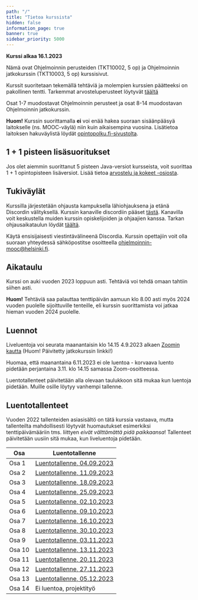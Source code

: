 ```yaml
---
path: "/"
title: "Tietoa kurssista"
hidden: false
information_page: true
banner: true
sidebar_priority: 5000
---
```


**Kurssi alkaa 16.1.2023**

Nämä ovat Ohjelmoinnin perusteiden (TKT10002, 5 op) ja Ohjelmoinnin jatkokurssin (TKT10003, 5 op) kurssisivut.

Kurssit suoritetaan tekemällä tehtäviä ja molempien kurssien päätteeksi on pakollinen tentti.
Tarkemmat arvosteluperusteet löytyvät [täältä](/arvostelu-ja-kokeet)

Osat 1-7 muodostavat Ohjelmoinnin perusteet ja osat 8-14 muodostavan Ohjelmoinnin jatkokurssin.

**Huom!** Kurssin suorittamalla **ei** voi enää hakea suoraan sisäänpääsyä laitokselle (ns. MOOC-väylä) niin kuin aikaisempina vuosina. Lisätietoa laitoksen hakuväylistä löydät [opintopolku.fi-sivustolta](https://opintopolku.fi/app/#!/haku/tietojenk%C3%A4sittelytiede?page=1&facetFilters=teachingLangCode_ffm:FI&tab=los).

## 1 + 1 pisteen lisäsuoritukset

Jos olet aiemmin suorittanut 5 pisteen Java-versiot kursseista, voit suorittaa 1 + 1 opintopisteen lisäversiot. Lisää tietoa [arvostelu ja kokeet -osiosta](/arvostelu-ja-kokeet).

## Tukiväylät

Kurssilla järjestetään ohjausta kampuksella lähiohjauksena ja etänä Discordin välityksellä.
Kurssin kanaville discordiin pääset [tästä](https://study.cs.helsinki.fi/discord/join/ohjelmoinnin_mooc).
Kanavilla voit keskustella muiden kurssin opiskelijoiden ja ohjaajien kanssa.
Tarkan ohjausaikataulun löydät [täältä](/tuki).

Käytä ensisijaisesti viestintävälineenä Discordia. Kurssin opettajiin voit olla suoraan yhteydessä sähköpostitse osoitteella ohjelmoinnin-mooc@helsinki.fi.


## Aikataulu

Kurssi on auki vuoden 2023 loppuun asti. Tehtäviä voi tehdä omaan tahtiin siihen asti.

**Huom!** Tehtäviä saa palauttaa tenttipäivän aamuun klo 8.00 asti myös 2024 vuoden puolelle sijoittuville tenteille, eli kurssin suorittamista voi jatkaa hieman vuoden 2024 puolelle.

## Luennot

Liveluentoja voi seurata maanantaisin klo 14.15 4.9.2023 alkaen [Zoomin kautta](https://helsinki.zoom.us/j/69849285795?pwd=WHIvOTJ2UmNLVG1ocTYvREx5THZPQT09) (Huom! Päivitetty jatkokurssin linkki!)

Huomaa, että maanantaina 6.11.2023 ei ole luentoa - korvaava luento pidetään perjantaina 3.11. klo 14.15 samassa Zoom-osoitteessa.

Luentotallenteet päivitetään alla olevaan taulukkoon sitä mukaa kun luentoja pidetään. Muille osille löytyy vanhempi tallenne.

## Luentotallenteet

Vuoden 2022 tallenteiden asiasisältö on tätä kurssia vastaava, mutta tallenteilta mahdollisesti löytyvät huomautukset esimerkiksi tenttipäivämääriin tms. liittyen _eivät välttämättä pidä paikkaansa_!
Tallenteet päivitetään uusiin sitä mukaa, kun liveluentoja pidetään.

Osa    | Luentotallenne
-------|---------------
Osa 1  | [Luentotallenne, 04.09.2023](https://youtu.be/D747XGyM3Ys)
Osa 2  | [Luentotallenne, 11.09.2023](https://youtu.be/CGBUjc_ZbfE)
Osa 3  | [Luentotallenne, 18.09.2023](https://youtu.be/MXdj96x2sdo)
Osa 4  | [Luentotallenne, 25.09.2023](https://youtu.be/W8D7xonW-Ss)
Osa 5  | [Luentotallenne, 02.10.2023](https://youtu.be/F6AyZORGcac)
Osa 6  | [Luentotallenne, 09.10.2023](https://youtu.be/MI9LLe4n_WQ)
Osa 7  | [Luentotallenne, 16.10.2023](https://youtu.be/dst-3rSenIw)
Osa 8  | [Luentotallenne, 30.10.2023](https://youtu.be/t2hzBwBRE7Q)
Osa 9  | [Luentotallenne, 03.11.2023](https://youtu.be/jVxnPyf769Y)
Osa 10 | [Luentotallenne, 13.11.2023](https://youtu.be/5AdWw8qD4ns)
Osa 11 | [Luentotallenne, 20.11.2023](https://youtu.be/pupTIw6ZZ4o)
Osa 12 | [Luentotallenne, 27.11.2023](https://youtu.be/Eti9wBaLIws)
Osa 13 | [Luentotallenne, 05.12.2023](https://youtu.be/BIkhyeiLEYg)
Osa 14 | Ei luentoa, projektityö
